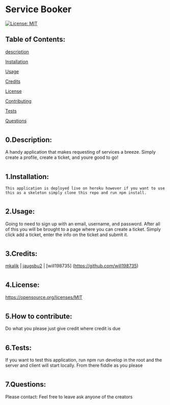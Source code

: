 # Service Booker


[![License: MIT](https://img.shields.io/badge/License-MIT-yellow.svg)](https://opensource.org/licenses/MIT)
## Table of Contents:
[description](#desc)

[Installation](#1)

[Usage](#2)

[Credits](#3)

[License](#4)

[Contributing](#5)

[Tests](#6)

[Questions](#7)

# <a name='desc'></a>
## 0.Description:
A handy application that makes requesting of services a breeze. Simply create a profile, create a ticket, and youre good to go!
# <a name='1'></a>
## 1.Installation:
    This application is deployed live on heroku however if you want to use this as a skeleton simply clone this repo and run npm install.
# <a name='2'></a>
## 2.Usage:
Going to need to sign up with an email, username, and password. After all  of this you will be brought to a page where you can create a ticket. Simply click add a ticket, enter the info on  the ticket and submit it.
# <a name='3'></a>
## 3.Credits:
[mkalik](https://github.com/mkalik) | [jaugsbu2](https://github.com/jaugsbu2) | [will198735] (https://github.com/will198735)
# <a name='4'></a>
## 4.License:
https://opensource.org/licenses/MIT
# <a name='5'></a>
## 5.How to contribute:
Do what you please just give credit where credit is due
# <a name='6'></a>
## 6.Tests:
If you want to test this application, run npm run develop in the root and the server and client will start locally. From there fiddle as you please
# <a name='7'></a>
## 7.Questions:
Please contact: Feel free to leave ask anyone of the creators
